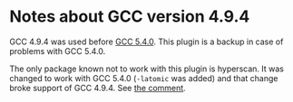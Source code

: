 # Notes about GCC version 4.9.4

GCC 4.9.4 was used before [GCC 5.4.0](https://github.com/mxe/mxe/pull/1541).
This plugin is a backup in case of problems with GCC 5.4.0.

The only package known not to work with this plugin is hyperscan.
It was changed to work with GCC 5.4.0 (`-latomic` was added) and
that change broke support of GCC 4.9.4.
See [the comment](https://github.com/mxe/mxe/pull/1541#issuecomment-274389620).
